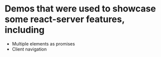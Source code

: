 # Demos that were used to showcase some react-server features, including
* Multiple elements as promises
* Client navigation
